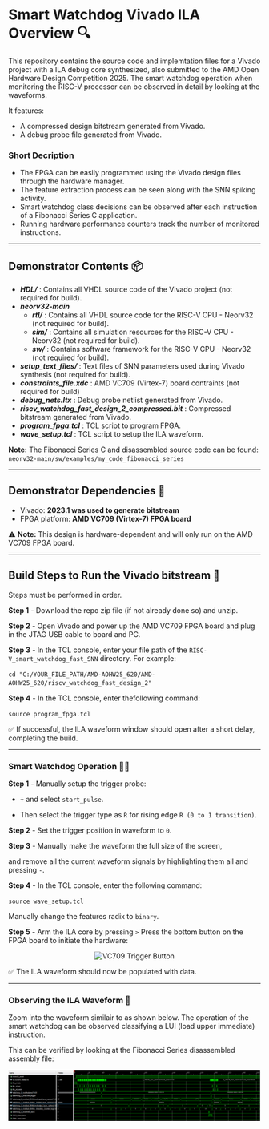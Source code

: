 # Smart Watchdog Vivado ILA Overview 🔍 

This repository contains the source code and implemtation files for a Vivado project with a ILA debug core synthesized, also submitted to the AMD Open Hardware Design Competition 2025. The smart watchdog operation when monitoring the RISC-V processor can be observed in detail by looking at the waveforms.

It features:
- A compressed design bitstream generated from Vivado.
- A debug probe file generated from Vivado.

### Short Decription

- The FPGA can be easily programmed using the Vivado design files through the hardware manager.
- The feature extraction process can be seen along with the SNN spiking activity.
- Smart watchdog class decisions can be observed after each instruction of a Fibonacci Series C application.
- Running hardware performance counters track the number of monitored instructions.

---

## Demonstrator Contents 📦

- ***HDL/*** : Contains all VHDL source code of the Vivado project (not required for build).
- ***neorv32-main***
     - ***rtl/*** : Contains all VHDL source code for the RISC-V CPU - Neorv32 (not required for build).
     - ***sim/*** : Contains all simulation resources for the RISC-V CPU - Neorv32 (not required for build).
     - ***sw/*** : Contains software framework for the RISC-V CPU - Neorv32 (not required for build).
- ***setup_text_files/*** : Text files of SNN parameters used during Vivado synthesis (not required for build).
- ***constraints_file.xdc*** : AMD VC709 (Virtex-7) board contraints (not required for build)
- ***debug_nets.ltx*** : Debug probe netlist generated from Vivado.
- ***riscv_watchdog_fast_design_2_compressed.bit*** : Compressed bitstream generated from Vivado.
- ***program_fpga.tcl*** : TCL script to program FPGA.
- ***wave_setup.tcl*** : TCL script to setup the ILA waveform.

**Note:** The Fibonacci Series C and disassembled source code can be found: `neorv32-main/sw/examples/my_code_fibonacci_series`

---

## Demonstrator Dependencies 📝

- Vivado: **2023.1 was used to generate bitstream**
- FPGA platform: **AMD VC709 (Virtex-7) FPGA board**

⚠️ **Note:** This design is hardware-dependent and will only run on the AMD VC709 FPGA board.

---

 ## Build Steps to Run the Vivado bitstream 🔨

Steps must be performed in order.

**Step 1** - Download the repo zip file (if not already done so) and unzip.

**Step 2** - Open Vivado and power up the AMD VC709 FPGA board and plug in the JTAG USB cable to board and PC.

**Step 3** - In the TCL console, enter your file path of the `RISC-V_smart_watchdog_fast_SNN` directory. For example:

`cd "C:/YOUR_FILE_PATH/AMD-AOHW25_620/AMD-AOHW25_620/riscv_watchdog_fast_design_2"`

**Step 4** - In the TCL console, enter thefollowing command:

`source program_fpga.tcl`

✅ If successful, the ILA waveform window should open after a short delay, completing the build.

---

 ### Smart Watchdog Operation 🕵🏻

**Step 1** - Manually setup the trigger probe:

- `+` and select `start_pulse`.
      
- Then select the trigger type as `R` for rising edge `R (0 to 1 transition)`.

**Step 2** - Set the trigger position in waveform to `0`.

**Step 3** - Manually make the waveform the full size of the screen,

and remove all the current waveform signals by highlighting them all and pressing `-`.

**Step 4** - In the TCL console, enter the following command:

`source wave_setup.tcl`

Manually change the features radix to `binary`.

**Step 5** - Arm the ILA core by pressing `>` Press the bottom button on the FPGA board to initiate the hardware:

<p align="center">
  <img src="../assets/VC709_trigger_button.png" alt="VC709 Trigger Button" width="380"/>
</p>

✅ The ILA waveform should now be populated with data.

---  

 ### Observing the ILA Waveform 🔬

Zoom into the waveform similair to as shown below. The operation of the smart watchdog can be observed classifying a LUI (load upper immediate) instruction. 

This can be verified by looking at the Fibonacci Series disassembled assembly file:  

 <p align="center">
  <img src="../assets/waveform_observe_monitoring.PNG" alt="Waveform Observe Monitoring.PNG" width="1000"/>
</p>

 
